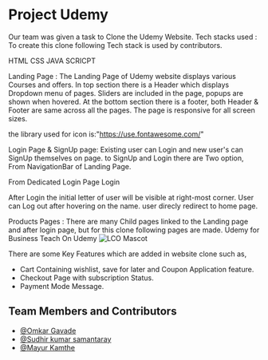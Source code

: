 # Project Udemy

Our team was given a task to Clone the Udemy Website.
Tech stacks used :
To create this clone following Tech stack is used by contributors.

HTML
CSS
JAVA SCRICPT

Landing Page :
The Landing Page of Udemy website displays various Courses and offers.
In top section there is a Header which displays Dropdown menu of pages.
Sliders are included in the page, popups are shown when hovered.
At the bottom section there is a footer, both Header & Footer are same across all the pages.
The page is responsive for all screen sizes.

the library used for icon is:"https://use.fontawesome.com/"

Login Page & SignUp page:
Existing user can Login and new user's can SignUp themselves on page.
to SignUp and Login there are Two option,
From NavigationBar of Landing Page.

From Dedicated Login Page Login

After Login the initial letter of user will be visible at right-most corner. User can Log out after hovering on the name.
user direcly redirect to home page.

Products Pages :
There are many Child pages linked to the Landing page and after login page, but for this clone following pages are made.
Udemy for Business
Teach On Udemy
![LCO Mascot](https://imgur.com/fEQvPF5 "LCO")

There are some Key Features which are added in website clone such as,

- Cart Containing wishlist, save for later and Coupon Application feature.
- Checkout Page with subscription Status.
- Payment Mode Message.

## Team Members and Contributors

- [@Omkar Gavade](https://github.com/omkarvgavade)
- [@Sudhir kumar samantaray](https://github.com/devSudhir)
- [@Mayur Kamthe](https://github.com/mayur8600)
